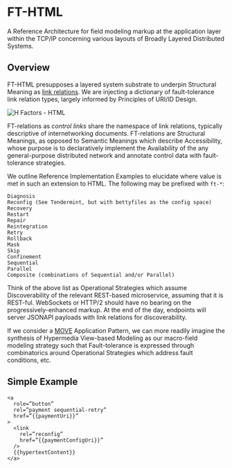 # FT-HTML

A Reference Architecture for field modeling markup at the application layer 
within the TCP/IP concerning various layouts of Broadly Layered Distributed 
Systems.

## Overview

FT-HTML presupposes a layered system substrate to underpin Structural Meaning 
as [link relations](http://www.iana.org/assignments/link-relations/link-relations.xhtml). We are injecting a dictionary of fault-tolerance link 
relation types, largely informed by Principles of URI/ID Design. 

![H Factors - HTML](http://amundsen.com/images/hypermedia/hfactors-html.png)

FT-relations as *control links* share the namespace of link relations, typically 
descriptive of internetworking documents. FT-relations are Structural Meanings, 
as opposed to Semantic Meanings which describe Accessibility, whose purpose is 
to declaratively implement the Availability of the any general-purpose 
distributed network and annotate control data with fault-tolerance strategies.

We outline Reference Implementation Examples to elucidate where value is met in 
such an extension to HTML. The following may be prefixed with `ft-*`:

    Diagnosis
    Reconfig (See Tendermint, but with bettyfiles as the config space)
    Recovery
    Restart
    Repair
    Reintegration
    Retry
    Rollback
    Mask
    Skip
    Confinement
    Sequential
    Parallel
    Composite (combinations of Sequential and/or Parallel)

Think of the above list as Operational Strategies which assume Discoverability 
of the relevant REST-based microservice, assuming that it is REST-ful. 
WebSockets or HTTP/2 should have no bearing on the progressively-enhanced 
markup. At the end of the day, endpoints will server JSONAPI payloads with 
link relations for discoverability.

If we consider a [MOVE](https://cirw.in/blog/time-to-move-on) Application Pattern, 
we can more readily imagine the synthesis of Hypermedia View-based Modeling 
as our macro-field modeling strategy such that Fault-tolerance is expressed 
through combinatorics around Operational Strategies which address fault 
conditions, etc.

## Simple Example

    <a 
      role=”button”
      rel=”payment sequential-retry” 
      href=”{{paymentUri}}”
    >
      <link 
        rel=”reconfig” 
        href=”{{paymentConfigUri}}” 
      />
      {{hypertextContent}}
    </a>
